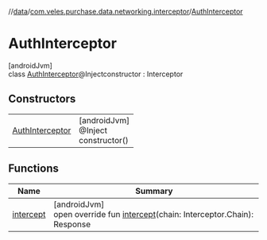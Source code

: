 //[data](../../../index.md)/[com.veles.purchase.data.networking.interceptor](../index.md)/[AuthInterceptor](index.md)

# AuthInterceptor

[androidJvm]\
class [AuthInterceptor](index.md)@Injectconstructor : Interceptor

## Constructors

| | |
|---|---|
| [AuthInterceptor](-auth-interceptor.md) | [androidJvm]<br>@Inject<br>constructor() |

## Functions

| Name | Summary |
|---|---|
| [intercept](intercept.md) | [androidJvm]<br>open override fun [intercept](intercept.md)(chain: Interceptor.Chain): Response |
